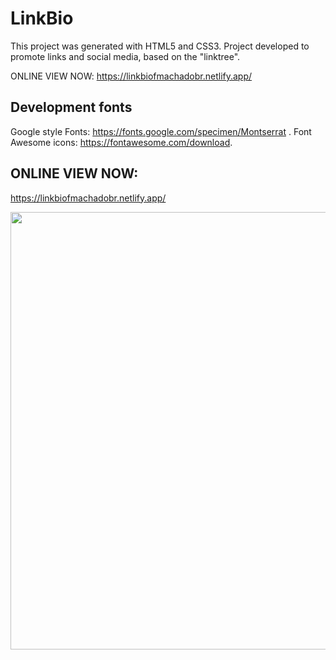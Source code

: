 # LinkBio

This project was generated with HTML5 and CSS3.
Project developed to promote links and social media, based on the "linktree".

ONLINE VIEW NOW: https://linkbiofmachadobr.netlify.app/

## Development fonts

Google style Fonts: https://fonts.google.com/specimen/Montserrat .
Font Awesome icons: https://fontawesome.com/download.

## ONLINE VIEW NOW:
https://linkbiofmachadobr.netlify.app/

<div align="center">
<img src="https://user-images.githubusercontent.com/29787356/174424394-0a6c0aa2-0bae-4a1b-b58a-a40dccf63fea.gif" width="700px" />
</div>

